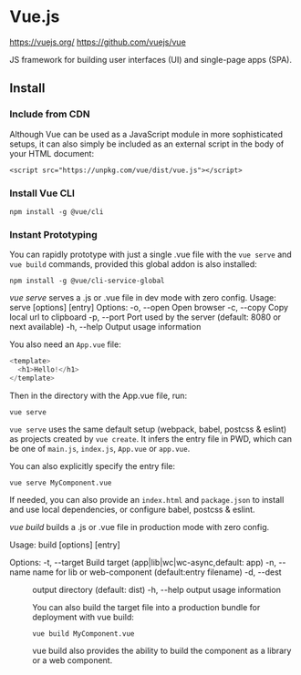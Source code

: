 # Vue.js

https://vuejs.org/
https://github.com/vuejs/vue

JS framework for building user interfaces (UI) and single-page apps (SPA).

## Install

### Include from CDN
Although Vue can be used as a JavaScript module in more sophisticated  setups, it can also simply be included as an external script in the body of
your HTML document:
```
<script src="https://unpkg.com/vue/dist/vue.js"></script>
```

### Install Vue CLI

```
npm install -g @vue/cli
```

### Instant Prototyping

You can rapidly prototype with just a single .vue file with the `vue serve` and `vue build` commands, provided this global addon is also installed:
```
npm install -g @vue/cli-service-global
```

*vue serve* serves a .js or .vue file in dev mode with zero config.
Usage: serve [options] [entry]
Options:
-o, --open         Open browser
-c, --copy         Copy local url to clipboard
-p, --port <port>  Port used by the server (default: 8080 or next available)
-h, --help         Output usage information

You also need an `App.vue` file:
```js
<template>
  <h1>Hello!</h1>
</template>
```

Then in the directory with the App.vue file, run:
```
vue serve
```

`vue serve` uses the same default setup (webpack, babel, postcss & eslint) as projects created by `vue create`. It infers the entry file in PWD, which can be one of `main.js`, `index.js`, `App.vue` or `app.vue`.

You can also explicitly specify the entry file:
```
vue serve MyComponent.vue
```

If needed, you can also provide an `index.html` and `package.json` to install and use local dependencies, or configure babel, postcss & eslint.

*vue build* builds a .js or .vue file in production mode with zero config.

Usage: build [options] [entry]

Options:
-t, --target <target>  Build target (app|lib|wc|wc-async,default: app)
-n, --name <name>      name for lib or web-component (default:entry filename)
-d, --dest <dir>       output directory (default: dist)
-h, --help             output usage information

You can also build the target file into a production bundle for deployment with vue build:
```
vue build MyComponent.vue
```
vue build also provides the ability to build the component as a library or a web component. 



